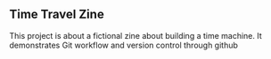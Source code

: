 ## Time Travel Zine

This project is about a fictional zine about building a time machine. It demonstrates Git workflow and version control through github
